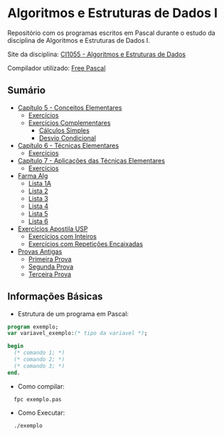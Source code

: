 # Algoritmos e Estruturas de Dados I
Repositório com os programas escritos em Pascal durante o estudo da disciplina de Algoritmos e Estruturas de Dados I.

Site da disciplina: [CI1055 - Algoritmos e Estruturas de Dados](http://www.inf.ufpr.br/cursos/ci055/)

Compilador utilizado: [Free Pascal](https://www.freepascal.org/)



## Sumário

* [Capítulo 5 - Conceitos Elementares](https://github.com/kimurarh/alg1/tree/master/cap5)
  * [Exercícios](https://github.com/kimurarh/alg1/tree/master/cap5/exerc)
  * [Exercícios Complementares](https://github.com/kimurarh/alg1/tree/master/cap5/exerc_comp)
    * [Cálculos Simples](https://github.com/kimurarh/alg1/tree/master/cap5/exerc_comp/calc_simples)
    * [Desvio Condicional](https://github.com/kimurarh/alg1/tree/master/cap5/exerc_comp/desvio_cond)
* [Capítulo 6 - Técnicas Elementares](https://github.com/kimurarh/alg1/tree/master/cap6)
  * [Exercícios](https://github.com/kimurarh/alg1/tree/master/cap6/exerc)
* [Capítulo 7 - Aplicações das Técnicas Elementares](https://github.com/kimurarh/alg1/tree/master/cap7)
  * [Exercícios](https://github.com/kimurarh/alg1/tree/master/cap7/exerc)
* [Farma Alg](https://github.com/kimurarh/alg1/tree/master/farma_alg)
  * [Lista 1A](https://github.com/kimurarh/alg1/tree/master/farma_alg/lista1a#lista-1a)
  * [Lista 2](https://github.com/kimurarh/alg1/tree/master/farma_alg/lista2#lista-2)
  * [Lista 3](https://github.com/kimurarh/alg1/tree/master/farma_alg/lista3#lista-3)
  * [Lista 4](https://github.com/kimurarh/alg1/tree/master/farma_alg/lista4#Lista-4)
  * [Lista 5](https://github.com/kimurarh/alg1/tree/master/farma_alg/lista5#Lista-5)
  * [Lista 6](https://github.com/kimurarh/alg1/tree/master/farma_alg/lista6#lista-6)
* [Exercícios Apostila USP](https://github.com/kimurarh/alg1/tree/master/usp_exerc)
  * [Exercícios com Inteiros](https://github.com/kimurarh/alg1/tree/master/usp_exerc/1-exerc-com-inteiros)
  * [Exercícios com Repetições Encaixadas](https://github.com/kimurarh/alg1/tree/master/usp-exerc/2-exerc-com-repeticoes)
* [Provas Antigas](https://github.com/kimurarh/alg1/tree/master/provas_antigas)
  * [Primeira Prova](https://github.com/kimurarh/alg1/tree/master/provas_antigas/P1#Primeira-Prova)
  * [Segunda Prova](https://github.com/kimurarh/alg1/tree/master/provas_antigas/P2#Segunda-Prova)
  * [Terceira Prova](https://github.com/kimurarh/alg1/tree/master/provas_antigas/P3#Terceira-Prova)
  

## Informações Básicas 

- Estrutura de um programa em Pascal:
```pascal
program exemplo;
var variavel_exemplo:(* tipo da variavel *);

begin
  (* comando 1; *)
  (* comando 2; *)
  (* comando 3; *)
end.
```

- Como compilar:
```
  fpc exemplo.pas
```

- Como Executar:
```
  ./exemplo
```
